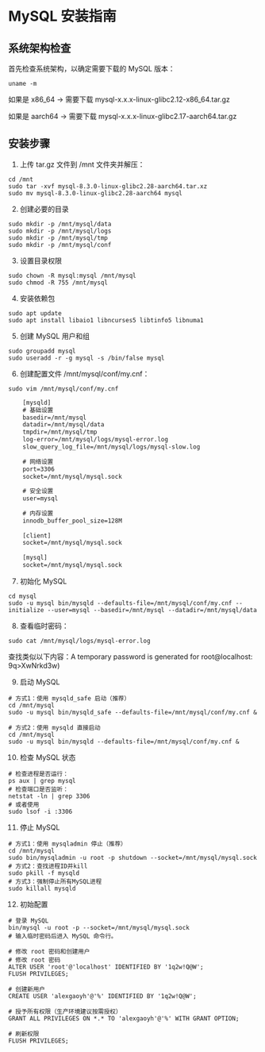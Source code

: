 # MySQL 安装指南

## 系统架构检查

首先检查系统架构，以确定需要下载的 MySQL 版本：
    
```shell
uname -m
```

如果是 x86_64 → 需要下载 mysql-x.x.x-linux-glibc2.12-x86_64.tar.gz

如果是 aarch64 → 需要下载 mysql-x.x.x-linux-glibc2.17-aarch64.tar.gz

## 安装步骤

1. 上传 tar.gz 文件到 /mnt 文件夹并解压：

```shell
cd /mnt
sudo tar -xvf mysql-8.3.0-linux-glibc2.28-aarch64.tar.xz
sudo mv mysql-8.3.0-linux-glibc2.28-aarch64 mysql
```

2. 创建必要的目录

```shell
sudo mkdir -p /mnt/mysql/data
sudo mkdir -p /mnt/mysql/logs
sudo mkdir -p /mnt/mysql/tmp
sudo mkdir -p /mnt/mysql/conf
```

3. 设置目录权限

```shell
sudo chown -R mysql:mysql /mnt/mysql
sudo chmod -R 755 /mnt/mysql
```
4. 安装依赖包

```shell
sudo apt update
sudo apt install libaio1 libncurses5 libtinfo5 libnuma1
```

5. 创建 MySQL 用户和组

```shell
sudo groupadd mysql
sudo useradd -r -g mysql -s /bin/false mysql
```

6. 创建配置文件 /mnt/mysql/conf/my.cnf：

```shell
sudo vim /mnt/mysql/conf/my.cnf
```
```html
    [mysqld]
    # 基础设置
    basedir=/mnt/mysql
    datadir=/mnt/mysql/data
    tmpdir=/mnt/mysql/tmp
    log-error=/mnt/mysql/logs/mysql-error.log
    slow_query_log_file=/mnt/mysql/logs/mysql-slow.log
    
    # 网络设置
    port=3306
    socket=/mnt/mysql/mysql.sock
    
    # 安全设置
    user=mysql
    
    # 内存设置
    innodb_buffer_pool_size=128M
    
    [client]
    socket=/mnt/mysql/mysql.sock
    
    [mysql]
    socket=/mnt/mysql/mysql.sock
```

7. 初始化 MySQL

```shell
cd mysql
sudo -u mysql bin/mysqld --defaults-file=/mnt/mysql/conf/my.cnf --initialize --user=mysql --basedir=/mnt/mysql --datadir=/mnt/mysql/data
```

8. 查看临时密码：

```shell
sudo cat /mnt/mysql/logs/mysql-error.log
```
查找类似以下内容：A temporary password is generated for root@localhost: 9q>XwNrkd3w)

9. 启动 MySQL

```shell
# 方式1：使用 mysqld_safe 启动（推荐）
cd /mnt/mysql
sudo -u mysql bin/mysqld_safe --defaults-file=/mnt/mysql/conf/my.cnf &

# 方式2：使用 mysqld 直接启动
cd /mnt/mysql
sudo -u mysql bin/mysqld --defaults-file=/mnt/mysql/conf/my.cnf &
```

10. 检查 MySQL 状态

```shell
# 检查进程是否运行：
ps aux | grep mysql
# 检查端口是否监听：
netstat -ln | grep 3306
# 或者使用
sudo lsof -i :3306
```

11. 停止 MySQL

```shell
# 方式1：使用 mysqladmin 停止（推荐）
cd /mnt/mysql
sudo bin/mysqladmin -u root -p shutdown --socket=/mnt/mysql/mysql.sock
# 方式2：查找进程ID并kill
sudo pkill -f mysqld
# 方式3：强制停止所有MySQL进程
sudo killall mysqld
```

12. 初始配置

```shell
# 登录 MySQL
bin/mysql -u root -p --socket=/mnt/mysql/mysql.sock
# 输入临时密码后进入 MySQL 命令行。

# 修改 root 密码和创建用户
# 修改 root 密码
ALTER USER 'root'@'localhost' IDENTIFIED BY '1q2w!Q@W';
FLUSH PRIVILEGES;

# 创建新用户
CREATE USER 'alexgaoyh'@'%' IDENTIFIED BY '1q2w!Q@W';

# 授予所有权限（生产环境建议按需授权）
GRANT ALL PRIVILEGES ON *.* TO 'alexgaoyh'@'%' WITH GRANT OPTION;

# 刷新权限
FLUSH PRIVILEGES;
```